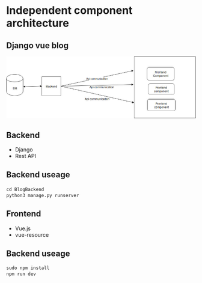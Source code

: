 # Independent component architecture 
## Django vue blog

![independent component architecture](docs/api.jpg)


## Backend
- Django
- Rest API
## Backend useage
```
cd BlogBackend
python3 manage.py runserver

```

## Frontend
- Vue.js
- vue-resource
## Backend useage
```
sudo npm install
npm run dev

```